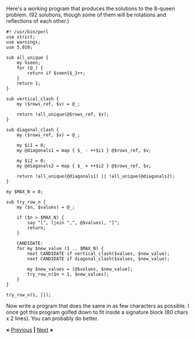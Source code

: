 Here's a working program that produces the solutions to the 8-queen problem.
(92 solutions, though some of them will be rotations and reflections of each
other.)

    #! /usr/bin/perl
    use strict;
    use warnings;
    use 5.010;

    sub all_unique {
        my %seen;
        for (@_) {
            return if $seen{$_}++;
        }
        return 1;
    }

    sub vertical_clash {
        my ($rows_ref, $v) = @_;

        return !all_unique(@$rows_ref, $v);
    }

    sub diagonal_clash {
        my ($rows_ref, $v) = @_;

        my $i1 = 0;
        my @diagonals1 = map { $_ - ++$i1 } @$rows_ref, $v;

        my $i2 = 0;
        my @diagonals2 = map { $_ + ++$i2 } @$rows_ref, $v;

        return !all_unique(@diagonals1) || !all_unique(@diagonals2);
    }

    my $MAX_N = 8;

    sub try_row_n {
        my ($n, $values) = @_;

        if ($n > $MAX_N) {
            say "[", (join ",", @$values), "]";
            return;
        }

        CANDIDATE:
        for my $new_value (1 .. $MAX_N) {
            next CANDIDATE if vertical_clash($values, $new_value);
            next CANDIDATE if diagonal_clash($values, $new_value);

            my $new_values = [@$values, $new_value];
            try_row_n($n + 1, $new_values);
        }
    }

    try_row_n(1, []);

Now write a program that does the same in as few characters as possible. I once
got this program golfed down to fit inside a signature block (80 chars x 2
lines). You can probably do better.

**«** [Previous](syntax.md) **|** [Next](processing.md) **»**
